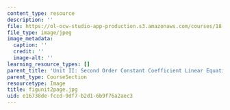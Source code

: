 ```yaml
---
content_type: resource
description: ''
file: https://ol-ocw-studio-app-production.s3.amazonaws.com/courses/18-03sc-differential-equations-fall-2011/e16738defccd9df7b2d16b9f76a2aec3_figunit2page.jpg
file_type: image/jpeg
image_metadata:
  caption: ''
  credit: ''
  image-alt: ''
learning_resource_types: []
parent_title: 'Unit II: Second Order Constant Coefficient Linear Equations'
parent_type: CourseSection
resourcetype: Image
title: figunit2page.jpg
uid: e16738de-fccd-9df7-b2d1-6b9f76a2aec3
---
```

